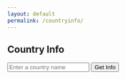 ```yaml
---
layout: default
permalink: /countryinfo/
---
```

<div class="project" id="country-info-project">
    <h2>Country Info</h2>
    <input type="text" id="countryInput" placeholder="Enter a country name">
    <button onclick="fetchCountryInfo()">Get Info</button>
    <div id="countryInfo"></div>
</div>